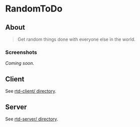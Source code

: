 # RandomToDo

## About

> Get random things done with everyone else in the world.

### Screenshots

*Coming soon.*

## Client

See [rtd-client/ directory](rtd-client/).

## Server

See [rtd-server/ directory](rtd-server/).
